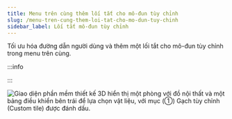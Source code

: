 ```yaml
---
title: Menu trên cùng thêm lối tắt cho mô-đun tùy chỉnh
slug: /menu-tren-cung-them-loi-tat-cho-mo-dun-tuy-chinh
sidebar_label: Lối tắt mô-đun tùy chỉnh
---
```


Tối ưu hóa đường dẫn người dùng và thêm một lối tắt cho mô-đun tùy chỉnh trong menu trên cùng.

:::info

:::

![Giao diện phần mềm thiết kế 3D hiển thị một phòng với đồ nội thất và một bảng điều khiển bên trái để lựa chọn vật liệu, với mục (①) Gạch tùy chỉnh (Custom tile) được đánh dấu.](https://storage.googleapis.com/jegavn_kb/images/a550690e-0910-4ea3-8041-06640294ab29.png)